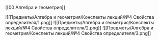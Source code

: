 [[00 Алгебра и геометрия]]

![[Предметы/Алгебра и геометрия/Конспекты лекций/№4 Свойства определителя/1.png]]
![[Предметы/Алгебра и геометрия/Конспекты лекций/№4 Свойства определителя/2.png]]
![[Предметы/Алгебра и геометрия/Конспекты лекций/№4 Свойства определителя/3.png]]